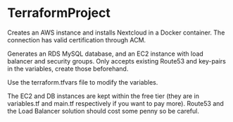# TerraformProject

Creates an AWS instance and installs Nextcloud in a Docker container. The connection has valid certification through ACM.

Generates an RDS MySQL database, and an EC2 instance with load balancer and security groups.
Only accepts existing Route53 and key-pairs in the variables, create those beforehand.

Use the terraform.tfvars file to modify the variables.


The EC2 and DB instances are kept within the free tier (they are in variables.tf and main.tf respectively if you want to pay more).
Route53 and the Load Balancer solution should cost some penny so be careful.
